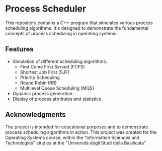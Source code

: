 # Process Scheduler
This repository contains a C++ program that simulates various process scheduling algorithms. It's designed to demonstrate the fundamental concepts of process scheduling in operating systems.

## Features

- Simulation of different scheduling algorithms:
  - First Come First Served (FCFS)
  - Shortest Job First (SJF)
  - Priority Scheduling
  - Round Robin (RR)
  - Multilevel Queue Scheduling (MQS)
- Dynamic process generation
- Display of process attributes and statistics

## Acknowledgments
The project is intended for educational purposes and to demonstrate process scheduling algorithms in action.
This project was created for the Operating Systems course, within the "Information Sciences and Technologies" studies at the "Università degli Studi della Basilicata".
